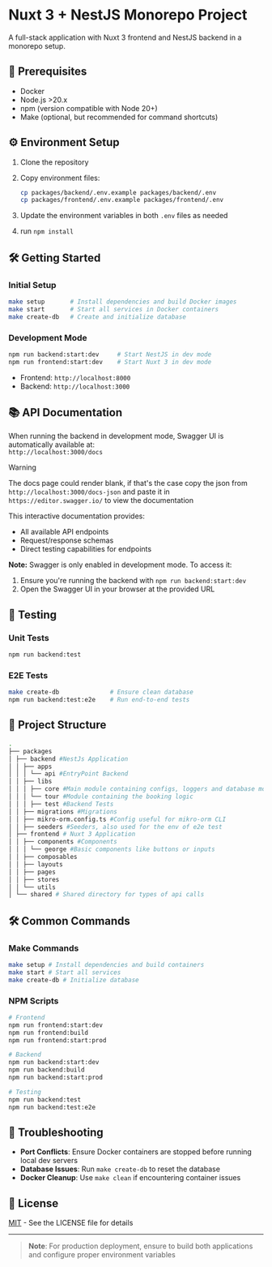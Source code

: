 # Nuxt 3 + NestJS Monorepo Project

A full-stack application with Nuxt 3 frontend and NestJS backend in a monorepo setup.

## 🚀 Prerequisites

- Docker
- Node.js >20.x
- npm (version compatible with Node 20+)
- Make (optional, but recommended for command shortcuts)

## ⚙️ Environment Setup

1. Clone the repository
2. Copy environment files:

   ```bash
   cp packages/backend/.env.example packages/backend/.env
   cp packages/frontend/.env.example packages/frontend/.env

   ```

3. Update the environment variables in both `.env` files as needed
4. run `npm install`

## 🛠️ Getting Started

### Initial Setup

```bash
make setup       # Install dependencies and build Docker images
make start       # Start all services in Docker containers
make create-db   # Create and initialize database
```

### Development Mode

```bash
npm run backend:start:dev     # Start NestJS in dev mode
npm run frontend:start:dev    # Start Nuxt 3 in dev mode
```

- Frontend: `http://localhost:8000`
- Backend: `http://localhost:3000`

## 📚 API Documentation

When running the backend in development mode, Swagger UI is automatically available at:  
`http://localhost:3000/docs`

> [!warning]
> The docs page could render blank, if that's the case copy the json from `http://localhost:3000/docs-json` and paste it in `https://editor.swagger.io/` to view the documentation

This interactive documentation provides:

- All available API endpoints
- Request/response schemas
- Direct testing capabilities for endpoints

**Note:** Swagger is only enabled in development mode. To access it:

1. Ensure you're running the backend with `npm run backend:start:dev`
2. Open the Swagger UI in your browser at the provided URL

## 🧪 Testing

### Unit Tests

```bash
npm run backend:test
```

### E2E Tests

```bash
make create-db              # Ensure clean database
npm run backend:test:e2e    # Run end-to-end tests
```

## 📂 Project Structure

```bash
.
├── packages
│ ├── backend #NestJs Application
│ │ ├── apps
│ │ │ └── api #EntryPoint Backend
│ │ ├── libs
│ │ │ ├── core #Main module containing configs, loggers and database module
│ │ │ └── tour #Module containing the booking logic
│ │ │ ├── test #Backend Tests
│ │ ├── migrations #Migrations
│ │ ├── mikro-orm.config.ts #Config useful for mikro-orm CLI
│ │ ├── seeders #Seeders, also used for the env of e2e test
│ ├── frontend # Nuxt 3 Application
│ │ ├── components #Components
│ │ │ └── george #Basic components like buttons or inputs
│ │ ├── composables
│ │ ├── layouts
│ │ ├── pages
│ │ ├── stores
│ │ └── utils
│ └── shared # Shared directory for types of api calls
```

## 🛠️ Common Commands

### Make Commands

```bash
make setup # Install dependencies and build containers
make start # Start all services
make create-db # Initialize database
```

### NPM Scripts

```bash
# Frontend
npm run frontend:start:dev
npm run frontend:build
npm run frontend:start:prod

# Backend
npm run backend:start:dev
npm run backend:build
npm run backend:start:prod

# Testing
npm run backend:test
npm run backend:test:e2e
```

## 🔧 Troubleshooting

- **Port Conflicts**: Ensure Docker containers are stopped before running local dev servers
- **Database Issues**: Run `make create-db` to reset the database
- **Docker Cleanup**: Use `make clean` if encountering container issues

## 📄 License

[MIT](https://opensource.org/license/mit) - See the LICENSE file for details

---

> **Note**: For production deployment, ensure to build both applications and configure proper environment variables
